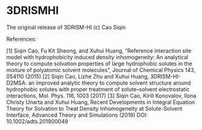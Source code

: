 # 3DRISMHI
The original release of 3DRISM-HI
(c) Cao Siqin

References:

[1] Siqin Cao, Fu Kit Sheong, and Xuhui Huang, “Reference interaction site model with hydrophobicity induced density inhomogeneity: An analytical theory to compute solvation properties of large hydrophobic solutes in the mixture of polyatomic solvent molecules”, Journal of Chemical Physics 143, 054110 (2015)
[2] Siqin Cao, Lizhe Zhu and Xuhui Huang, 3DRISM-HI-D2MSA: an improved analytic theory to compute solvent structure around hydrophobic solutes with proper treatment of solute–solvent electrostatic interactions, Mol. Phys. 116, 1003 (2017)
[3] Siqin Cao, Kirill Konovalov, Ilona Christy Unarta and Xuhui Huang, Recent Developments in Integral Equation Theory for Solvation to Treat Density Inhomogeneity at Solute-Solvent Interface, Advanced Theory and Simulations (2019) DOI: 10.1002/adts.201900049
